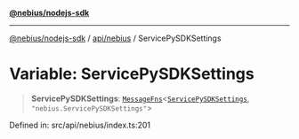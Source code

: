 [**@nebius/nodejs-sdk**](../../../README.md)

***

[@nebius/nodejs-sdk](../../../README.md) / [api/nebius](../README.md) / ServicePySDKSettings

# Variable: ServicePySDKSettings

> **ServicePySDKSettings**: [`MessageFns`](../../../runtime/protos/core/interfaces/MessageFns.md)\<[`ServicePySDKSettings`](../interfaces/ServicePySDKSettings.md), `"nebius.ServicePySDKSettings"`\>

Defined in: src/api/nebius/index.ts:201
